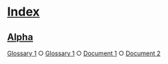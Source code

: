 # [Index](#index)

## [Alpha](#alpha)

[Glossary 1][1] ○ [Glossary 1][2] ○ [Document 1][3] ○ [Document 2][4]

[1]: ./glossary.md#alpha "First definition."

[2]: ./glossary.md#alpha-1 "Second definition."

[3]: ./document-1.md#document-1

[4]: ./document-2.md#document-2
